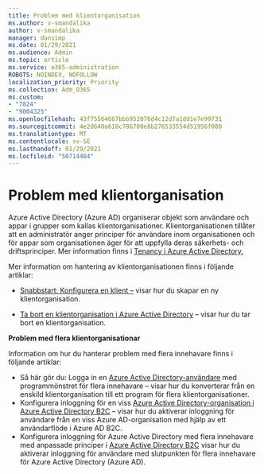 ```yaml
---
title: Problem med klientorganisation
ms.author: v-smandalika
author: v-smandalika
manager: dansimp
ms.date: 01/29/2021
ms.audience: Admin
ms.topic: article
ms.service: o365-administration
ROBOTS: NOINDEX, NOFOLLOW
localization_priority: Priority
ms.collection: Adm_O365
ms.custom:
- "7824"
- "9004325"
ms.openlocfilehash: 43f75564667bbb952076d4c12d7a1dd1e7e99731
ms.sourcegitcommit: 4e2d640a618c786700e8b276533554d51956f080
ms.translationtype: MT
ms.contentlocale: sv-SE
ms.lasthandoff: 01/29/2021
ms.locfileid: "50714484"
---
```

# <a name="issues-with-tenants"></a>Problem med klientorganisation

Azure Active Directory (Azure AD) organiserar objekt som användare och appar i grupper som kallas klientorganisationer. Klientorganisationen tillåter att en administratör anger principer för användare inom organisationen och för appar som organisationen äger för att uppfylla deras säkerhets- och driftsprinciper. Mer information finns i [Tenancy i Azure Active Directory.](https://docs.microsoft.com/azure/active-directory/develop/single-and-multi-tenant-apps)

Mer information om hantering av klientorganisationen finns i följande artiklar:

- [Snabbstart: Konfigurera en klient –](https://docs.microsoft.com/azure/active-directory/develop/quickstart-create-new-tenant) visar hur du skapar en ny klientorganisation.

- [Ta bort en klientorganisation i Azure Active Directory](https://docs.microsoft.com/azure/active-directory/enterprise-users/directory-delete-howto) – visar hur du tar bort en klientorganisation.

**Problem med flera klientorganisationar**

Information om hur du hanterar problem med flera innehavare finns i följande artiklar:

- Så här gör du: Logga in en [Azure Active Directory-användare](https://docs.microsoft.com/azure/active-directory/develop/howto-convert-app-to-be-multi-tenant) med programmönstret för flera innehavare – visar hur du konverterar från en enskild klientorganisation till ett program för flera klientorganisationer.
- Konfigurera inloggning för en viss [Azure Active Directory-organisation i Azure Active Directory B2C](https://docs.microsoft.com/azure/active-directory-b2c/identity-provider-azure-ad-single-tenant?pivots=b2c-user-flow) – visar hur du aktiverar inloggning för användare från en viss Azure AD-organisation med hjälp av ett användarflöde i Azure AD B2C.
- Konfigurera inloggning för Azure Active Directory med flera innehavare med anpassade principer i [Azure Active Directory B2C](https://docs.microsoft.com/azure/active-directory-b2c/identity-provider-azure-ad-multi-tenant?pivots=b2c-custom-policy) visar hur du aktiverar inloggning för användare med slutpunkten för flera innehavare för Azure Active Directory (Azure AD).






